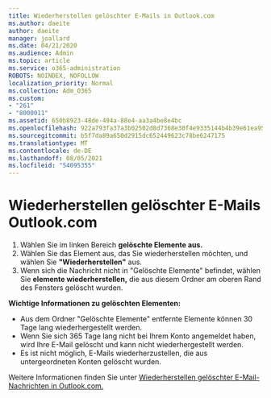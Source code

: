 ```yaml
---
title: Wiederherstellen gelöschter E-Mails in Outlook.com
ms.author: daeite
author: daeite
manager: joallard
ms.date: 04/21/2020
ms.audience: Admin
ms.topic: article
ms.service: o365-administration
ROBOTS: NOINDEX, NOFOLLOW
localization_priority: Normal
ms.collection: Adm_O365
ms.custom:
- "261"
- "8000011"
ms.assetid: 650b8923-48de-494a-88e4-aa3a4be8e4bc
ms.openlocfilehash: 922a793fa37a3b02502d8d7368e30f4e9335144b4b39e61ea956ea708cebf07f
ms.sourcegitcommit: b5f7da89a650d2915dc652449623c78be6247175
ms.translationtype: MT
ms.contentlocale: de-DE
ms.lasthandoff: 08/05/2021
ms.locfileid: "54095355"
---
```

# <a name="recover-deleted-email-outlookcom"></a>Wiederherstellen gelöschter E-Mails Outlook.com

1. Wählen Sie im linken Bereich **gelöschte Elemente aus.**
2. Wählen Sie das Element aus, das Sie wiederherstellen möchten, und wählen Sie **"Wiederherstellen"** aus.
3. Wenn sich die Nachricht nicht in "Gelöschte Elemente" befindet, wählen Sie **elemente wiederherstellen,** die aus diesem Ordner am oberen Rand des Fensters gelöscht wurden.

 **Wichtige Informationen zu gelöschten Elementen:**
  
- Aus dem Ordner "Gelöschte Elemente" entfernte Elemente können 30 Tage lang wiederhergestellt werden.
- Wenn Sie sich 365 Tage lang nicht bei Ihrem Konto angemeldet haben, wird Ihre E-Mail gelöscht und kann nicht wiederhergestellt werden.
- Es ist nicht möglich, E-Mails wiederherzustellen, die aus untergeordneten Konten gelöscht wurden.

Weitere Informationen finden Sie unter [Wiederherstellen gelöschter E-Mail-Nachrichten in Outlook.com.](https://support.office.com/article/cf06ab1b-ae0b-418c-a4d9-4e895f83ed50?wt.mc_id=Office_Outlook_com_Alchemy)